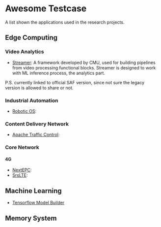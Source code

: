 # Awesome Testcase

A list shown the applications used in the research projects.

## Edge Computing

### Video Analytics

- [Streamer](https://github.com/viscloud/saf): A framework developed by CMU, used for building pipelines from video processing functional blocks. Streamer is designed to work with ML inference process, the analytics part.

P.S. currently linked to official SAF version, since not sure the legacy version is allowed to share or not.

### Industrial Automation

- [Robotic OS]():

### Content Delivery Network

- [Apache Traffic Control]():

### Core Network

#### 4G

- [NextEPC]():
- [SrsLTE]():

## Machine Learning

- [Tensorflow Model Builder](https://github.com/carol-hsu/tensorflow_model_builder)


## Memory System
